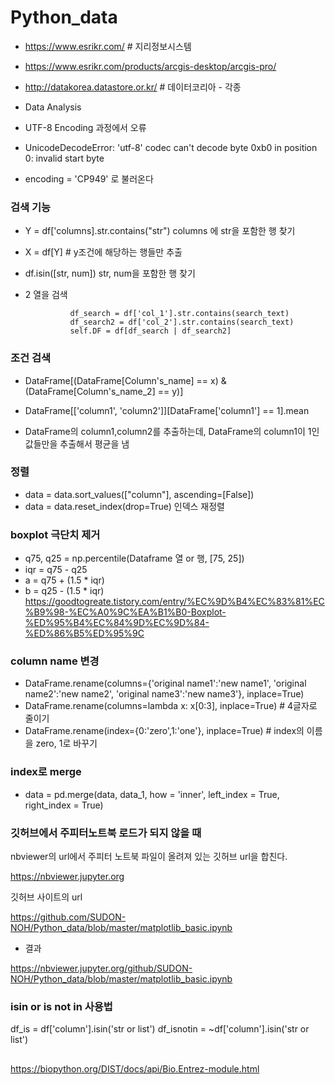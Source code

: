 # Python_data
- https://www.esrikr.com/  # 지리정보시스템
- https://www.esrikr.com/products/arcgis-desktop/arcgis-pro/
- http://datakorea.datastore.or.kr/ # 데이터코리아 - 각종 
- Data Analysis

- UTF-8 Encoding 과정에서 오류
- UnicodeDecodeError: 'utf-8' codec can't decode byte 0xb0 in position 0: invalid start byte

- encoding = 'CP949' 로 불러온다


### 검색 기능
- Y = df['columns].str.contains("str") columns 에 str을 포함한 행 찾기
- X = df[Y]           # y조건에 해당하는 행들만 추출

- df.isin([str, num]) str, num을 포함한 행 찾기

- 2 열을 검색

                df_search = df['col_1'].str.contains(search_text)
                df_search2 = df['col_2'].str.contains(search_text)
                self.DF = df[df_search | df_search2]


### 조건 검색

- DataFrame[(DataFrame[Column's_name] == x) & (DataFrame[Column's_name_2] == y)]

- DataFrame[['column1', 'column2']][DataFrame['column1'] == 1].mean
- DataFrame의 column1,column2를 추출하는데, DataFrame의 column1이 1인 값들만을 추출해서 평균을 냄



### 정렬
- data = data.sort_values(["column"], ascending=[False])
- data = data.reset_index(drop=True) 인덱스 재정렬



### boxplot 극단치 제거

- q75, q25 = np.percentile(Dataframe 열 or 행, [75, 25])
- iqr = q75 - q25
- a = q75 + (1.5 * iqr)
- b = q25 - (1.5 * iqr)  
https://goodtogreate.tistory.com/entry/%EC%9D%B4%EC%83%81%EC%B9%98-%EC%A0%9C%EA%B1%B0-Boxplot-%ED%95%B4%EC%84%9D%EC%9D%84-%ED%86%B5%ED%95%9C

### column name 변경
- DataFrame.rename(columns={'original name1':'new name1', 'original name2':'new name2', 'original name3':'new name3'}, inplace=True)
- DataFrame.rename(columns=lambda x: x[0:3], inplace=True) # 4글자로 줄이기
- DataFrame.rename(index={0:'zero',1:'one'}, inplace=True) # index의 이름을 zero, 1로 바꾸기


### index로 merge
- data = pd.merge(data, data_1, how = 'inner', left_index = True, right_index = True)


### 깃허브에서 주피터노트북 로드가 되지 않을 때
nbviewer의 url에서 주피터 노트북 파일이 올려져 있는 깃허브 url을 합친다.

https://nbviewer.jupyter.org

깃허브 사이트의 url

https://github.com/SUDON-NOH/Python_data/blob/master/matplotlib_basic.ipynb

- 결과

https://nbviewer.jupyter.org/github/SUDON-NOH/Python_data/blob/master/matplotlib_basic.ipynb

### isin or is not in 사용법

df_is = df['column'].isin('str or list')
df_isnotin = ~df['column'].isin('str or list')

##
https://biopython.org/DIST/docs/api/Bio.Entrez-module.html
